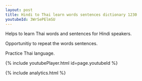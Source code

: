 ```yaml
---
layout: post
title: Hindi to Thai learn words sentences dictionary 1230 
youtubeId: 3WrSePElmSU
---
```

 
 
Helps to learn Thai words and sentences for Hindi speakers.

Opportunitiy to repeat the words sentences. 

Practice Thai language. 
 
{% include youtubePlayer.html id=page.youtubeId %}
 
 
{% include analytics.html %}